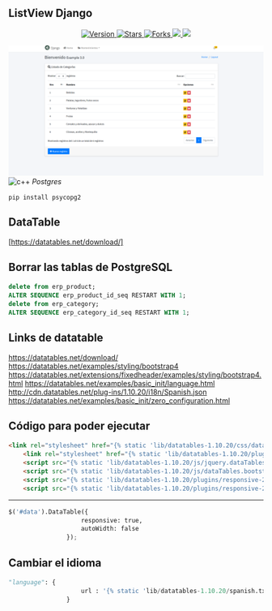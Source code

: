 ## ListView Django 

<p align="center">
  
  <a href="https://github.com/BrianMarquez3/ListView-Django/tags">
    <img src="https://img.shields.io/github/tag/BrianMarquez3/ListView-Django.svg?label=version&style=flat" alt="Version">
  </a>
  <a href="https://github.com/BrianMarquez3/ListView-Django/stargazers">
    <img src="https://img.shields.io/github/stars/BrianMarquez3/ListView-Django.svg?style=flat" alt="Stars">
  </a>
  <a href="https://github.com/BrianMarquez3/ListView-Django/network">
    <img src="https://img.shields.io/github/forks/BrianMarquez3/ListView-Django.svg?style=flat" alt="Forks">
  </a>
  <a href="https://github.com/BrianMarquez3/ListView-Django/network">
    <img src="https://img.shields.io/badge/coverage-80%25-yellowgreen">
  </a>
   </a>
   <a href="https://github.com/BrianMarquez3/ListView-Django/network">
    <img src="https://img.shields.io/badge/Plataform-Windows-blue">
  </a>
  
![ListView-Django](./images/listview.png)
![c++](./images/c++.jpg)
_Postgres_

```
pip install psycopg2
```

## DataTable

[https://datatables.net/download/]


## Borrar las tablas de PostgreSQL

```sql
delete from erp_product;
ALTER SEQUENCE erp_product_id_seq RESTART WITH 1;
delete from erp_category;
ALTER SEQUENCE erp_category_id_seq RESTART WITH 1;
```

## Links de datatable

https://datatables.net/download/
https://datatables.net/examples/styling/bootstrap4
https://datatables.net/extensions/fixedheader/examples/styling/bootstrap4.html
https://datatables.net/examples/basic_init/language.html
http://cdn.datatables.net/plug-ins/1.10.20/i18n/Spanish.json
https://datatables.net/examples/basic_init/zero_configuration.html

## Código para poder ejecutar

```html
<link rel="stylesheet" href="{% static 'lib/datatables-1.10.20/css/dataTables.bootstrap4.min.css' %}"/>
    <link rel="stylesheet" href="{% static 'lib/datatables-1.10.20/plugins/responsive-2.2.3/css/responsive.bootstrap4.min.css' %}"/>
    <script src="{% static 'lib/datatables-1.10.20/js/jquery.dataTables.js' %}"></script>
    <script src="{% static 'lib/datatables-1.10.20/js/dataTables.bootstrap4.min.js' %}"></script>
    <script src="{% static 'lib/datatables-1.10.20/plugins/responsive-2.2.3/js/dataTables.responsive.min.js' %}"></script>
    <script src="{% static 'lib/datatables-1.10.20/plugins/responsive-2.2.3/js/responsive.bootstrap4.min.js' %}"></script>
```
---

```python
$('#data').DataTable({
                    responsive: true,
                    autoWidth: false
                });
```

## Cambiar el idioma

```python
"language": {
                    url : '{% static 'lib/datatables-1.10.20/spanish.txt' %}'
                }
```
